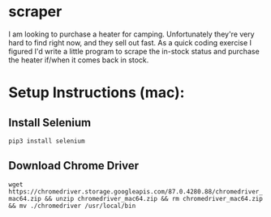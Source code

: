 # scraper
I am looking to purchase a heater for camping. Unfortunately they're very hard to find right now, and they sell out fast. As a quick coding exercise I figured I'd write a little program to scrape the in-stock status and purchase the heater if/when it comes back in stock.

# Setup Instructions (mac):

## Install Selenium
`pip3 install selenium`

## Download Chrome Driver
`wget https://chromedriver.storage.googleapis.com/87.0.4280.88/chromedriver_mac64.zip && unzip chromedriver_mac64.zip && rm chromedriver_mac64.zip && mv ./chromedriver /usr/local/bin`
